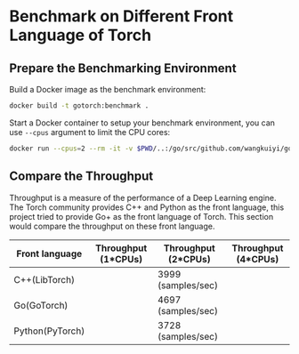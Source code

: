 # Benchmark on Different Front Language of Torch

## Prepare the Benchmarking Environment

Build a Docker image as the benchmark environment:

``` bash
docker build -t gotorch:benchmark .
```

Start a Docker container to setup your benchmark environment, you can use `--cpus` argument to limit
the CPU cores:

``` bash
docker run --cpus=2 --rm -it -v $PWD/..:/go/src/github.com/wangkuiyi/gotorch -w /go/src/github.com/wangkuiyi/gotorch gotorch:benchmark bash
```

## Compare the Throughput

Throughput is a measure of the performance of a Deep Learning engine. The Torch community provides
C++ and Python as the front language, this project tried to provide Go+ as the front language of Torch.
This section would compare the throughput on these front language.

| Front language | Throughput (1*CPUs)|Throughput (2*CPUs)|Throughput (4*CPUs)
| -- | -- | -- | -- |
| C++(LibTorch) || 3999 (samples/sec)| |
| Go(GoTorch) ||4697 (samples/sec)||
| Python(PyTorch) || 3728 (samples/sec)||
